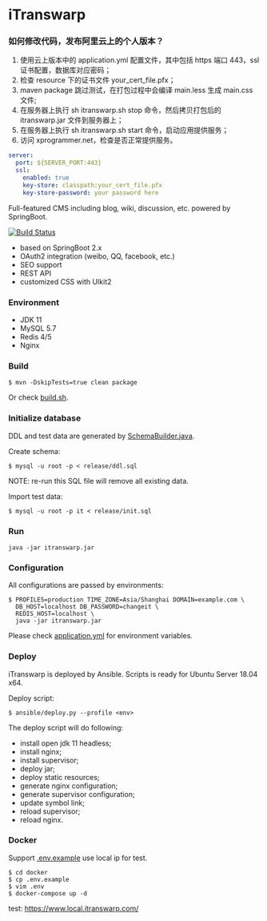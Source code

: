 # iTranswarp

### 如何修改代码，发布阿里云上的个人版本？

1. 使用云上版本中的 application.yml 配置文件，其中包括 https 端口 443，ssl 证书配置，数据库对应密码；
2. 检查 resource 下的证书文件 your_cert_file.pfx；
3. maven package 跳过测试，在打包过程中会编译 main.less 生成 main.css 文件;
4. 在服务器上执行 sh itranswarp.sh stop 命令，然后拷贝打包后的 itranswarp.jar 文件到服务器上；
5. 在服务器上执行 sh itranswarp.sh start 命令，启动应用提供服务；
6. 访问 xprogrammer.net，检查是否正常提供服务。

```yaml
server:
  port: ${SERVER_PORT:443}
  ssl:
    enabled: true
    key-store: classpath:your_cert_file.pfx
    key-store-password: your password here
```



Full-featured CMS including blog, wiki, discussion, etc. powered by SpringBoot.

[![Build Status](https://travis-ci.org/michaelliao/itranswarp.svg?branch=master)](https://travis-ci.org/michaelliao/itranswarp)

* based on SpringBoot 2.x
* OAuth2 integration (weibo, QQ, facebook, etc.)
* SEO support
* REST API
* customized CSS with UIkit2

### Environment

- JDK 11
- MySQL 5.7
- Redis 4/5
- Nginx

### Build

```
$ mvn -DskipTests=true clean package
```

Or check [build.sh](build.sh).

### Initialize database

DDL and test data are generated by [SchemaBuilder.java](src/main/java/com/itranswarp/SchemaBuilder.java).

Create schema:

```
$ mysql -u root -p < release/ddl.sql
```

NOTE: re-run this SQL file will remove all existing data.

Import test data:

```
$ mysql -u root -p it < release/init.sql
```

### Run

```
java -jar itranswarp.jar
```

### Configuration

All configurations are passed by environments:

```
$ PROFILES=production TIME_ZONE=Asia/Shanghai DOMAIN=example.com \
  DB_HOST=localhost DB_PASSWORD=changeit \
  REDIS_HOST=localhost \
  java -jar itranswarp.jar
```

Please check [application.yml](src/main/resources/application.yml) for environment variables.

### Deploy

iTranswarp is deployed by Ansible. Scripts is ready for Ubuntu Server 18.04 x64.

Deploy script:

```
$ ansible/deploy.py --profile <env>
```

The deploy script will do following:

- install open jdk 11 headless;
- install nginx;
- install supervisor;
- deploy jar;
- deploy static resources;
- generate nginx configuration;
- generate supervisor configuration;
- update symbol link;
- reload supervisor;
- reload nginx.

### Docker

Support [.env.example](docker/.env.example) use local ip for test. 
```
$ cd docker
$ cp .env.example
$ vim .env
$ docker-compose up -d
```
test:
https://www.local.itranswarp.com/

